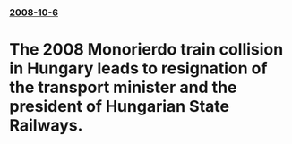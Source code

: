 ### [2008-10-6](/news/2008/10/6/index.md)

#  The 2008 Monorierdo train collision in Hungary leads to resignation of the transport minister and the president of Hungarian State Railways.



